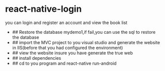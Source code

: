 # react-native-login
you can login and register an account and view the book list
<ul>
<li>## Restore the database mydemo1,if fail,you can use the sql to restore the database</li>

<li>
## import the MVC project to you visual studio and generate the website in IIS(before that you had configured the environment)
</li>

<li>## view the website insure you have generate the true web</li>

<li>## install dependencies</li>

<li>## cd to you program and react-native run-android</li>

</ul>
